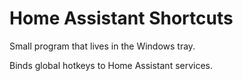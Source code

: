 Home Assistant Shortcuts
========================

Small program that lives in the Windows tray.

Binds global hotkeys to Home Assistant services.

